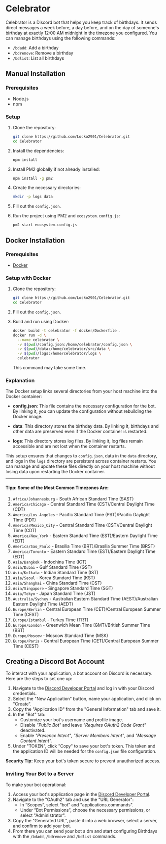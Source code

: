 # Celebrator

Celebrator is a Discord bot that helps you keep track of birthdays. It sends direct messages a week before, a day before, and on the day of someone's birthday at exactly 12:00 AM midnight in the timezone you configured. You can manage birthdays using the following commands:
- `/bdadd`: Add a birthday
- `/bdremove`: Remove a birthday
- `/bdlist`: List all birthdays

## Manual Installation

### Prerequisites
- Node.js
- npm

### Setup

1. Clone the repository:
    ```sh
    git clone https://github.com/Locko2901/Celebrator.git
    cd Celebrator
    ```

2. Install the dependencies:
    ```sh
    npm install
    ```

3. Install PM2 globally if not already installed:
    ```sh
    npm install -g pm2
    ```

4. Create the necessary directories:
    ```sh
    mkdir -p logs data
    ```

5. Fill out the `config.json`.

6. Run the project using PM2 and `ecosystem.config.js`:
    ```sh
    pm2 start ecosystem.config.js
    ```

## Docker Installation

### Prerequisites
- [Docker](https://docs.docker.com/engine/install/)

### Setup with Docker

1. Clone the repository:
    ```sh
    git clone https://github.com/Locko2901/Celebrator.git
    cd Celebrator
    ```

2. Fill out the `config.json`.

3. Build and run using Docker:
    ```sh
    docker build -t celebrator -f docker/Dockerfile .
    docker run -d \
      --name celebrator \
      -v $(pwd)/config.json:/home/celebrator/config.json \
      -v $(pwd)/data:/home/celebrator/src/data \
      -v $(pwd)/logs:/home/celebrator/logs \
      celebrator
    ```
    This command may take some time.

### Explanation
The Docker setup links several directories from your host machine into the Docker container:

- **config.json**: This file contains the necessary configuration for the bot. By linking it, you can update the configuration without rebuilding the Docker image.

- **data**: This directory stores the birthday data. By linking it, birthdays and other data are preserved even if the Docker container is restarted.

- **logs**: This directory stores log files. By linking it, log files remain accessible and are not lost when the container restarts.

This setup ensures that changes to `config.json`, data in the `data` directory, and logs in the `logs` directory are persistent across container restarts. You can manage and update these files directly on your host machine without losing data upon restarting the Docker container.

---

#### Tipp: Some of the Most Common Timezones Are:

1. `Africa/Johannesburg` - South African Standard Time (SAST)
2. `America/Chicago` - Central Standard Time (CST)/Central Daylight Time (CDT)
3. `America/Los_Angeles` - Pacific Standard Time (PST)/Pacific Daylight Time (PDT)
4. `America/Mexico_City` - Central Standard Time (CST)/Central Daylight Time (CDT)
5. `America/New_York` - Eastern Standard Time (EST)/Eastern Daylight Time (EDT)
6. `America/Sao_Paulo` - Brasília Time (BRT)/Brasília Summer Time (BRST)
7. `America/Toronto` - Eastern Standard Time (EST)/Eastern Daylight Time (EDT)
8. `Asia/Bangkok` - Indochina Time (ICT)
9. `Asia/Dubai` - Gulf Standard Time (GST)
10. `Asia/Kolkata` - Indian Standard Time (IST)
11. `Asia/Seoul` - Korea Standard Time (KST)
12. `Asia/Shanghai` - China Standard Time (CST)
13. `Asia/Singapore` - Singapore Standard Time (SGT)
14. `Asia/Tokyo` - Japan Standard Time (JST)
15. `Australia/Sydney` - Australian Eastern Standard Time (AEST)/Australian Eastern Daylight Time (AEDT)
16. `Europe/Berlin` - Central European Time (CET)/Central European Summer Time (CEST)
17. `Europe/Istanbul` - Turkey Time (TRT)
18. `Europe/London` - Greenwich Mean Time (GMT)/British Summer Time (BST)
19. `Europe/Moscow` - Moscow Standard Time (MSK)
20. `Europe/Paris` - Central European Time (CET)/Central European Summer Time (CEST)

## Creating a Discord Bot Account

To interact with your application, a bot account on Discord is necessary. Here are the steps to set one up:

1. Navigate to the [Discord Developer Portal](https://discord.com/developers/applications) and log in with your Discord credentials.
2. Select the "New Application" button, name your application, and click on "Create".
3. Copy the "Application ID" from the "General Information" tab and save it.
4. In the "Bot" tab:
   - Customize your bot's username and profile image.
   - Disable *"Public Bot"* and leave *"Requires OAuth2 Code Grant"* deactivated.
   - Enable *"Presence Intent"*, *"Server Members Intent"*, and *"Message Content Intent"*.
5. Under "TOKEN", click "Copy" to save your bot's token. This token and the application ID will be needed for the `config.json` file configuration.

**Security Tip:** Keep your bot's token secure to prevent unauthorized access.

### Inviting Your Bot to a Server

To make your bot operational:

1. Access your bot's application page in the [Discord Developer Portal](https://discord.com/developers/applications).
2. Navigate to the "OAuth2" tab and use the "URL Generator":
   - In “Scopes”, select “bot” and "applications.commands".
   - Under “Bot Permissions”, choose the necessary permissions, or select "Administrator".
3. Copy the "Generated URL", paste it into a web browser, select a server, and confirm to add your bot.
4. From there you can send your bot a dm and start configuring Birthdays with the `/bdadd`, `/bdremove` and `/bdlist` commands.
